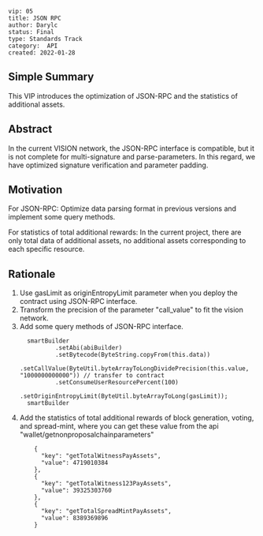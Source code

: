 ```
vip: 05
title: JSON RPC
author: Darylc
status: Final
type: Standards Track
category:  API
created: 2022-01-28
``` 

## Simple Summary

This VIP introduces the optimization of JSON-RPC and the statistics of additional assets.

## Abstract

In the current VISION network, the JSON-RPC interface is compatible, but it is not complete for multi-signature and parse-parameters. In this regard, we have optimized signature verification and parameter padding.


## Motivation
For JSON-RPC:
Optimize data parsing format in previous versions and implement some query methods.

For statistics of total additional rewards:
In the current project, there are only total data of additional assets, no additional assets corresponding to each specific resource.



## Rationale

1. Use gasLimit as originEntropyLimit parameter when you deploy the contract using JSON-RPC interface.
2. Transform the precision of the parameter "call_value" to fit the vision network.
3. Add some query methods of JSON-RPC interface.
    ```
      smartBuilder
              .setAbi(abiBuilder)
              .setBytecode(ByteString.copyFrom(this.data))
              .setCallValue(ByteUtil.byteArrayToLongDividePrecision(this.value, "1000000000000")) // transfer to contract
              .setConsumeUserResourcePercent(100)
              .setOriginEntropyLimit(ByteUtil.byteArrayToLong(gasLimit));
      smartBuilder
    ```
4. Add the statistics of total additional rewards of block generation, voting, and spread-mint, where you can get these value from the api "wallet/getnonproposalchainparameters"
   ```
       {
         "key": "getTotalWitnessPayAssets",
         "value": 4719010384
       },
       {
         "key": "getTotalWitness123PayAssets",
         "value": 39325303760
       },
       {
         "key": "getTotalSpreadMintPayAssets",
         "value": 8389369896
       }
   ```